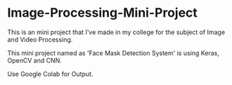 # Image-Processing-Mini-Project
This is an mini project that I've made in my college for the subject of Image and Video Processing.

This mini project named as 'Face Mask Detection System' is using Keras, OpenCV and CNN.

Use Google Colab for Output.
